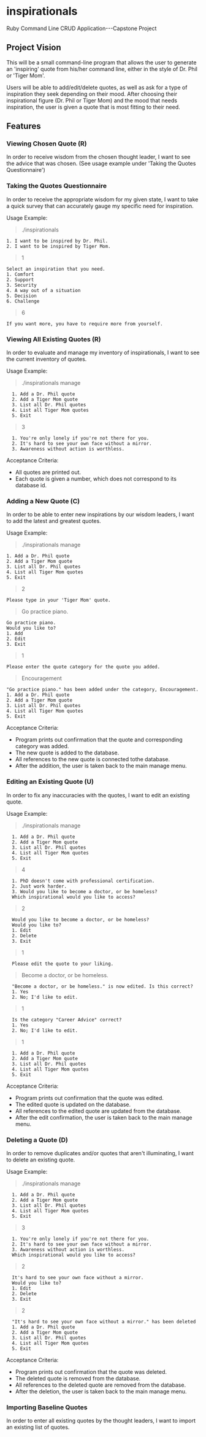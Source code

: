 # inspirationals
Ruby Command Line CRUD Application---Capstone Project

## Project Vision
This will be a small command-line program that allows the user to generate an 'inspiring' quote from his/her command line, either in the style of Dr. Phil or 'Tiger Mom'.

Users will be able to add/edit/delete quotes, as well as ask for a type of inspiration they seek depending on their mood.  After choosing their inspirational figure (Dr. Phil or Tiger Mom) and the mood that needs inspiration, the user is given a quote that is most fitting to their need.

## Features

### Viewing Chosen Quote  (R)
In order to receive wisdom from the chosen thought leader, I want to see the advice that was chosen. (See usage example under 'Taking the Quotes Questionnaire')

### Taking the Quotes Questionnaire 
In order to receive the appropriate wisdom for my given state, I want to take a quick survey that can accurately gauge my specific need for inspiration.

Usage Example:
> ./inspirationals
```
1. I want to be inspired by Dr. Phil.
2. I want to be inspired by Tiger Mom.
```
> 1
```
Select an inspiration that you need.
1. Comfort
2. Support
3. Security
4. A way out of a situation
5. Decision
6. Challenge
```
> 6
```
If you want more, you have to require more from yourself.
```

### Viewing All Existing Quotes (R)
In order to evaluate and manage my inventory of inspirationals, I want to see the current inventory of quotes.

Usage Example:
> ./inspirationals manage
```
  1. Add a Dr. Phil quote
  2. Add a Tiger Mom quote
  3. List all Dr. Phil quotes 
  4. List all Tiger Mom quotes
  5. Exit
```
> 3
```
  1. You're only lonely if you're not there for you.
  2. It's hard to see your own face without a mirror.
  3. Awareness without action is worthless.
```

Acceptance Criteria:
* All quotes are printed out.
* Each quote is given a number, which does not correspond to its database id.

### Adding a New Quote (C)
In order to be able to enter new inspirations by our wisdom leaders, I want to add the latest and greatest quotes.

Usage Example:
> ./inspirationals manage
```
1. Add a Dr. Phil quote
2. Add a Tiger Mom quote
3. List all Dr. Phil quotes 
4. List all Tiger Mom quotes
5. Exit
```
> 2
```
Please type in your 'Tiger Mom' quote.
```
> Go practice piano.
```
Go practice piano.
Would you like to?
1. Add
2. Edit
3. Exit
```
> 1
```
Please enter the quote category for the quote you added.
```
> Encouragement
```
"Go practice piano." has been added under the category, Encouragement.
1. Add a Dr. Phil quote
2. Add a Tiger Mom quote
3. List all Dr. Phil quotes
4. List all Tiger Mom quotes
5. Exit
```

Acceptance Criteria:
* Program prints out confirmation that the quote and corresponding
  category was added.
* The new quote is added to the database.
* All references to the new quote is connected tothe database.
* After the addition, the user is taken back to the main manage menu.

### Editing an Existing Quote (U)
In order to fix any inaccuracies with the quotes, I want to edit an existing quote.

Usage Example:
> ./inspirationals manage
```
  1. Add a Dr. Phil quote
  2. Add a Tiger Mom quote
  3. List all Dr. Phil quotes
  4. List all Tiger Mom quotes
  5. Exit
```
  > 4
```
  1. PhD doesn't come with professional certification.
  2. Just work harder.
  3. Would you like to become a doctor, or be homeless?
  Which inspirational would you like to access?
```
  > 2
```
  Would you like to become a doctor, or be homeless?
  Would you like to?
  1. Edit
  2. Delete
  3. Exit
```
  > 1
```
  Please edit the quote to your liking.
```
  > Become a doctor, or be homeless.
```
  "Become a doctor, or be homeless." is now edited. Is this correct?
  1. Yes
  2. No; I'd like to edit.
```
  > 1
```
  Is the category "Career Advice" correct?
  1. Yes
  2. No; I'd like to edit.
```
  > 1
```
  1. Add a Dr. Phil quote
  2. Add a Tiger Mom quote
  3. List all Dr. Phil quotes
  4. List all Tiger Mom quotes
  5. Exit
```
Acceptance Criteria:
* Program prints out confirmation that the quote was edited.
* The edited quote is updated on the database.
* All references to the edited quote are updated from the database.
* After the edit confirmation, the user is taken back to the main manage menu.


### Deleting a Quote (D)
In order to remove duplicates and/or quotes that aren't illuminating, I want to delete an existing quote.

Usage Example:
> ./inspirationals manage
```
  1. Add a Dr. Phil quote
  2. Add a Tiger Mom quote
  3. List all Dr. Phil quotes
  4. List all Tiger Mom quotes
  5. Exit
```
  > 3
```
  1. You're only lonely if you're not there for you.
  2. It's hard to see your own face without a mirror.
  3. Awareness without action is worthless.
  Which inspirational would you like to access?
```
  > 2
```
  It's hard to see your own face without a mirror.
  Would you like to?
  1. Edit
  2. Delete
  3. Exit
```
  > 2
```
  "It's hard to see your own face without a mirror." has been deleted
  1. Add a Dr. Phil quote
  2. Add a Tiger Mom quote
  3. List all Dr. Phil quotes
  4. List all Tiger Mom quotes
  5. Exit
```

Acceptance Criteria:
* Program prints out confirmation that the quote was deleted.
* The deleted quote is removed from the database.
* All references to the deleted quote are removed from the database.
* After the deletion, the user is taken back to the main manage menu.

### Importing Baseline Quotes
In order to enter all existing quotes by the thought leaders, I want to import an existing list of quotes.
